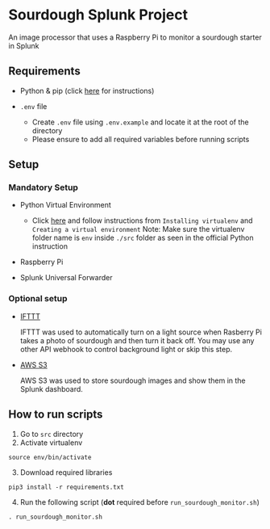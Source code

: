 # Sourdough Splunk Project
An image processor that uses a Raspberry Pi to monitor a sourdough starter in Splunk

## Requirements
- Python & pip (click [here](https://packaging.python.org/guides/installing-using-pip-and-virtual-environments/#installing-pip) for instructions)

- `.env` file
  - Create `.env` file using `.env.example` and locate it at the root of the directory
  - Please ensure to add all required variables before running scripts

## Setup 
### Mandatory Setup
- Python Virtual Environment
  - Click [here](https://packaging.python.org/guides/installing-using-pip-and-virtual-environments/#installing-virtualenv) and follow instructions from `Installing virtualenv` and `Creating a virtual environment`
  Note: Make sure the virtualenv folder name is `env` inside `./src` folder as seen in the official Python instruction

- Raspberry Pi

- Splunk Universal Forwarder

### Optional setup
- [IFTTT](https://ifttt.com/)

  IFTTT was used to automatically turn on a light source when Rasberry Pi takes a photo of sourdough and then turn it back off. You may use any other API webhook to control background light or skip this step.

- [AWS S3](https://aws.amazon.com/s3/)

  AWS S3 was used to store sourdough images and show them in the Splunk dashboard.

## How to run scripts
1. Go to `src` directory
2. Activate virtualenv
```
source env/bin/activate
```
3. Download required libraries
```
pip3 install -r requirements.txt
```

4. Run the following script (**dot** required before `run_sourdough_monitor.sh`)
```
. run_sourdough_monitor.sh
```
